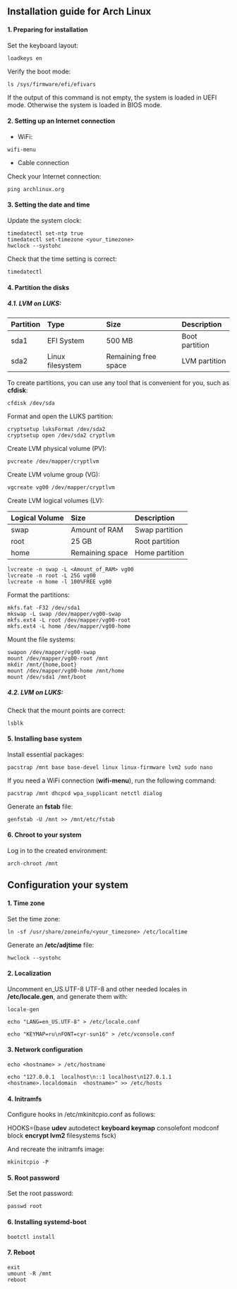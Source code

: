 ## Installation guide for Arch Linux

#### 1. Preparing for installation

Set the keyboard layout:
```
loadkeys en
```

Verify the boot mode:
```
ls /sys/firmware/efi/efivars
```
If the output of this command is not empty, the system is loaded in UEFI mode.
Otherwise the system is loaded in BIOS mode.

#### 2. Setting up an Internet connection

* WiFi:
```
wifi-menu
```

* Cable connection

Check your Internet connection:
```
ping archlinux.org
```

#### 3. Setting the date and time

Update the system clock:
```
timedatectl set-ntp true
timedatectl set-timezone <your_timezone>
hwclock --systohc
```

Check that the time setting is correct:
```
timedatectl
```

#### 4. Partition the disks

##### 4.1. LVM on LUKS:

| Partition | Type             | Size                 | Description    |
|:----------|:-----------------|:---------------------|:---------------|
| sda1      | EFI System       | 500 MB               | Boot partition |
| sda2      | Linux filesystem | Remaining free space | LVM partition  |

To create partitions, you can use any tool that is convenient for you, such as **cfdisk**:
```
cfdisk /dev/sda
```

Format and open the LUKS partition:
```
cryptsetup luksFormat /dev/sda2
cryptsetup open /dev/sda2 cryptlvm
```

Create LVM physical volume (PV):
```
pvcreate /dev/mapper/cryptlvm
```

Create LVM volume group (VG):
```
vgcreate vg00 /dev/mapper/cryptlvm
```

Create LVM logical volumes (LV):

| Logical Volume | Size            | Description    |
|:---------------|:----------------|:---------------|
| swap           | Amount of RAM   | Swap partition |
| root           | 25 GB           | Root partition |
| home           | Remaining space | Home partition |

```
lvcreate -n swap -L <Amount_of_RAM> vg00
lvcreate -n root -L 25G vg00
lvcreate -n home -l 100%FREE vg00
```

Format the partitions:
```
mkfs.fat -F32 /dev/sda1
mkswap -L swap /dev/mapper/vg00-swap
mkfs.ext4 -L root /dev/mapper/vg00-root
mkfs.ext4 -L home /dev/mapper/vg00-home
```

Mount the file systems:
```
swapon /dev/mapper/vg00-swap
mount /dev/mapper/vg00-root /mnt
mkdir /mnt/{home,boot}
mount /dev/mapper/vg00-home /mnt/home
mount /dev/sda1 /mnt/boot
```

##### 4.2. LVM on LUKS:

Check that the mount points are correct:
```
lsblk
```

#### 5. Installing base system

Install essential packages:
```
pacstrap /mnt base base-devel linux linux-firmware lvm2 sudo nano
```

If you need a WiFi connection (**wifi-menu**), run the following command:
```
pacstrap /mnt dhcpcd wpa_supplicant netctl dialog
```

Generate an **fstab** file:
```
genfstab -U /mnt >> /mnt/etc/fstab
```

#### 6. Chroot to your system

Log in to the created environment:
```
arch-chroot /mnt
```

## Configuration your system

#### 1. Time zone

Set the time zone:
```
ln -sf /usr/share/zoneinfo/<your_timezone> /etc/localtime
```

Generate an **/etc/adjtime** file:
```
hwclock --systohc
```

#### 2. Localization

Uncomment en_US.UTF-8 UTF-8 and other needed locales in **/etc/locale.gen**, and generate them with:
```
locale-gen
```
```
echo "LANG=en_US.UTF-8" > /etc/locale.conf
```
```
echo "KEYMAP=ru\nFONT=cyr-sun16" > /etc/vconsole.conf
```

#### 3. Network configuration

```
echo <hostname> > /etc/hostname
```
```
echo "127.0.0.1  localhost\n::1 localhost\n127.0.1.1   <hostname>.localdomain  <hostname>" >> /etc/hosts
```

#### 4. Initramfs

Configure hooks in /etc/mkinitcpio.conf as follows:

HOOKS=(base **udev** autodetect **keyboard keymap** consolefont modconf block **encrypt lvm2** filesystems fsck)

And recreate the initramfs image:
```
mkinitcpio -P
```

#### 5. Root password

Set the root password:
```
passwd root
```
#### 6. Installing systemd-boot

```
bootctl install
```

#### 7. Reboot

```
exit
umount -R /mnt
reboot
```
